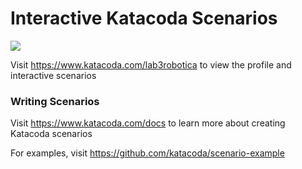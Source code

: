 # Interactive Katacoda Scenarios

[![](http://shields.katacoda.com/katacoda/lab3robotica/count.svg)](https://www.katacoda.com/lab3robotica "Get your profile on Katacoda.com")

Visit https://www.katacoda.com/lab3robotica to view the profile and interactive scenarios

### Writing Scenarios
Visit https://www.katacoda.com/docs to learn more about creating Katacoda scenarios

For examples, visit https://github.com/katacoda/scenario-example
